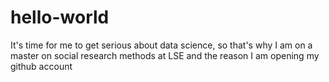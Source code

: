 # hello-world
It's time for me to get serious about data science, so that's why I am on a master on social research methods at LSE and the reason I am opening my github account
